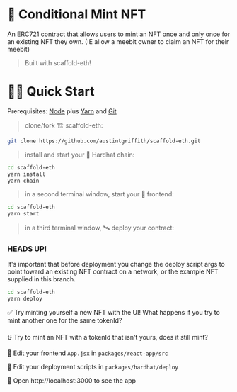 # 🤖 Conditional Mint NFT

An ERC721 contract that allows users to mint an NFT once and only once for an existing NFT they own. (IE allow a meebit owner to claim an NFT for their meebit)

>Built with scaffold-eth!

# 🏄‍♂️ Quick Start

Prerequisites: [Node](https://nodejs.org/dist/latest-v12.x/) plus [Yarn](https://classic.yarnpkg.com/en/docs/install/) and [Git](https://git-scm.com/downloads)

> clone/fork 🏗 scaffold-eth:

```bash
git clone https://github.com/austintgriffith/scaffold-eth.git
```

> install and start your 👷‍ Hardhat chain:

```bash
cd scaffold-eth
yarn install
yarn chain
```

> in a second terminal window, start your 📱 frontend:

```bash
cd scaffold-eth
yarn start
```

> in a third terminal window, 🛰 deploy your contract:
### HEADS UP! 
It's important that before deployment you change the deploy script args to point toward an existing NFT contract on a network, or the example NFT supplied in this branch.

```bash
cd scaffold-eth
yarn deploy
```

✅ Try minting yourself a new NFT with the UI! What happens if you try to mint another one for the same tokenId?

⛎ Try to mint an NFT with a tokenId that isn't yours, does it still mint? 

📝 Edit your frontend `App.jsx` in `packages/react-app/src`

💼 Edit your deployment scripts in `packages/hardhat/deploy`

📱 Open http://localhost:3000 to see the app
